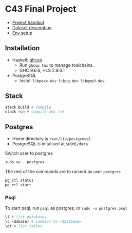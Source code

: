 # C43 Final Project

- [Project handout](./doc/Project.pdf)
- [Dataset description](./doc/Project-Dataset-Description.pdf)
- [Env setup](./doc/Project-EnvSetup-Instructions.pdf)

## Installation

- Haskell: [ghcup](https://www.haskell.org/ghcup/install/)
  - Run `ghcup tui` to manage toolchains.
  - GHC 9.6.6, HLS 2.9.0.1
- PostgreSQL
  - Install `libpqxx-dev libpq-dev libgmp3-dev`.

## Stack

```bash
stack build # compile
stack run # compile and run
```

## Postgres

- Home directory is `/var/lib/postgresql`
- PostgreSQL is initalised at `$HOME/data`

Switch user to postgres
```bash
sudo su - postgres
```

The rest of the commands are to runned as user `postgres`

```bash
pg_ctl status
pg_ctl start
```

### Psql

To start psql, run `psql` as postgres, or `sudo -u postgres psql`

```bash
\l # list databases
\c <dabase> # connect to <database>
\dt # list tables
```


